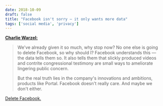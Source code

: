 ```yaml
---
date: 2018-10-09
draft: false
title: "Facebook isn't sorry — it only wants more data"
tags: ['social media', 'privacy']
---
```


**[Charlie Warzel:](https://www.buzzfeednews.com/article/charliewarzel/facebook-isnt-sorry-it-just-wants-your-data)**

> We've already given it so much, why stop now? No one else is going to delete Facebook, so why should I? Facebook understands this — the data tells them so. It also tells them that slickly produced videos and contrite congressional testimony are small ways to ameliorate lingering public concern.
>
> But the real truth lies in the company's innovations and ambitions, products like Portal. Facebook doesn't really care. And maybe we don't either.

[Delete Facebook.](https://deletefacebook.com)<!-- excerpt -->
